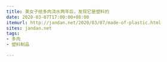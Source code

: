 ```yaml
---
title: 美女子给多肉浇水两年后，发现它是塑料的
date: 2020-03-07T17:00:00+08:00
itemurl: http://jandan.net/2020/03/07/made-of-plastic.html
sites: jandan.net
tags:
- 多肉
- 塑料制品

---
```

